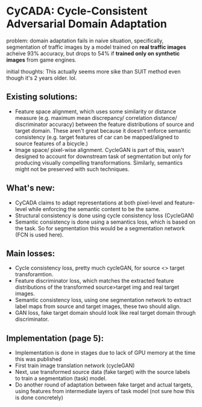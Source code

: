 # CyCADA: Cycle-Consistent Adversarial Domain Adaptation

problem: domain adaptation fails in naive situation, specifically, segmentation of traffic images by a model trained on **real traffic images** acheive 93% accuracy, but drops to 54% if **trained only on synthetic images** from game engines.

initial thoughts: This actually seems more sike than SUIT method even though it's 2 years older. lol.

## Existing solutions:
- Feature space alignment, which uses some similarity or distance measure (e.g. maximum mean discrepancy/ correlation distance/ discriminator accuracy) between the feature distributions of source and target domain. These aren't great because it doesn't enforce semantic consistency (e.g. target features of car can be mapped/aligned to source features of a bicycle.)
- Image space/ pixel-wise alignment. CycleGAN is part of this, wasn't designed to account for downstream task of segmentation but only for producing visually compelling transformations. Similarly, semantics might not be preserved with such techniques.

## What's new:
- CyCADA claims to adapt representations at both pixel-level and feature-level while enforcing the semantic content to be the same.
- Structural consistency is done using cycle consistency loss (CycleGAN)
- Semantic consistency is done using a semantics loss, which is based on the task. So for segmentation this would be a segmentation network (FCN is used here).

## Main losses:
- Cycle consistency loss, pretty much cycleGAN, for source <> target transforamtion.
- Feature discriminator loss, which matches the extracted feature distributions of the transformed source>target img and real target images.
- Semantic consistency loss, using one segmentation network to extract label maps from source and target images, these two should align.
- GAN loss, fake target domain should look like real target domain through discriminator.


## Implementation (page 5):
- Implementation is done in stages due to lack of GPU memory at the time this was published
- First train image translation network (cycleGAN)
- Next, use transformed source data (fake target) with the source labels to train a segmentation (task) model.
- Do another round of adaptation between fake target and actual targets, using features from intermediate layers of task model (not sure how this is done concretely)